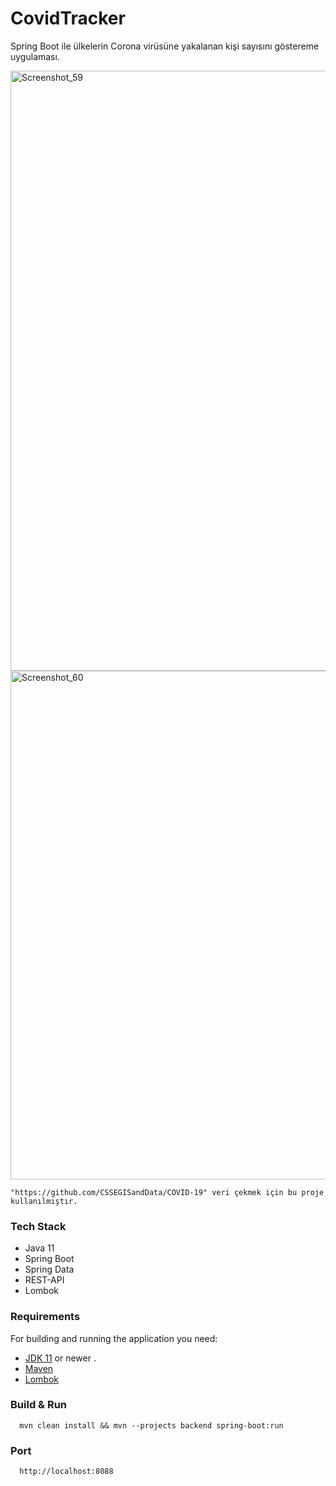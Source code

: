 # CovidTracker
Spring Boot ile ülkelerin Corona virüsüne yakalanan kişi sayısını göstereme uygulaması.



<img width="960" alt="Screenshot_59" src="https://user-images.githubusercontent.com/41691766/156926252-ca338ca2-0e48-48cc-a3a6-952674edc432.png">
<img width="814" alt="Screenshot_60" src="https://user-images.githubusercontent.com/41691766/156926255-0a1e8efe-4626-474a-b4e7-d768c929ca95.png">


```
"https://github.com/CSSEGISandData/COVID-19" veri çekmek için bu proje kullanılmıştır.
```



### Tech Stack 
 - Java 11
 - Spring Boot
 - Spring Data
 - REST-API
 - Lombok
 
 ### Requirements

For building and running the application you need:
- [JDK 11](https://www.oracle.com/java/technologies/javase-jdk11-downloads.html) or newer . 
- [Maven](https://maven.apache.org)
- [Lombok](https://projectlombok.org/)

### Build & Run 

```
  mvn clean install && mvn --projects backend spring-boot:run
```
  
### Port
```
  http://localhost:8088
```
